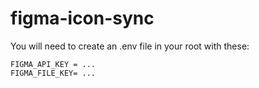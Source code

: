 # figma-icon-sync

You will need to create an .env file in your root with these:
  
    FIGMA_API_KEY = ...
    FIGMA_FILE_KEY= ...
